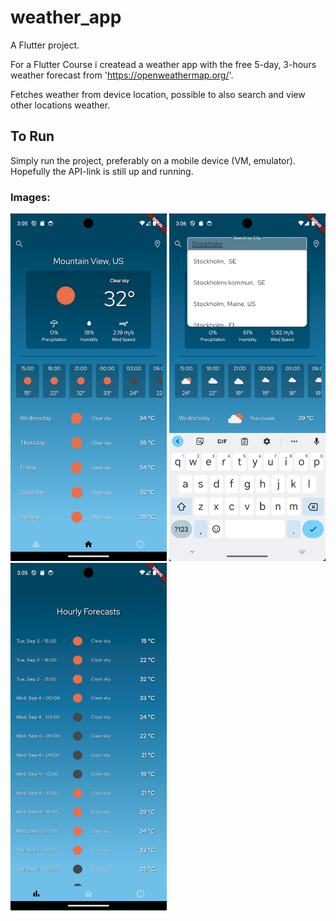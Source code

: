 # weather_app

A Flutter project.

For a Flutter Course i createad a weather app with the free 5-day, 3-hours weather forecast from 'https://openweathermap.org/'.

Fetches weather from device location, possible to also search and view other locations weather.

## To Run

Simply run the project, preferably on a mobile device (VM, emulator).
<br />
Hopefully the API-link is still up and running. 


### Images:
<img src="imgs/image1.png" alt="test" width="250"/>
<img src="imgs/image2.png" alt="test" width="250"/>
<img src="imgs/image3.png" alt="test" width="250"/>
